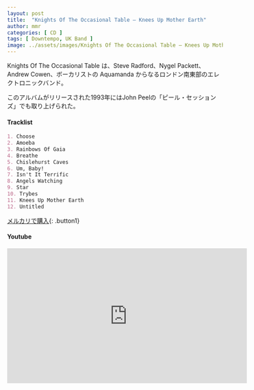 ```yaml
---
layout: post
title:  "Knights Of The Occasional Table – Knees Up Mother Earth"
author: mmr
categories: [ CD ]
tags: [ Downtempo, UK Band ]
image: ../assets/images/Knights Of The Occasional Table – Knees Up Mother Earth.jpg
---
```


Knights Of The Occasional Table は、Steve Radford、Nygel Packett、Andrew Cowen、ボーカリストの Aquamanda からなるロンドン南東部のエレクトロニックバンド。

このアルバムがリリースされた1993年にはJohn Peelの「ピール・セッションズ」でも取り上げられた。

#### Tracklist
```md
1. Choose
2. Amoeba
3. Rainbows Of Gaia
4. Breathe
5. Chislehurst Caves
6. Um, Baby!
7. Isn't It Terrific
8. Angels Watching
9. Star
10. Trybes
11. Knees Up Mother Earth
12. Untitled
```

[メルカリで購入](https://jp.mercari.com/item/m58886170453?afid=6142608987){: .button1}

#### Youtube
<iframe width="560" height="315" src="https://www.youtube.com/embed/7pThiipHyV4?si=vefBvJJxQ_coKU8n" title="YouTube video player" frameborder="0" allow="accelerometer; autoplay; clipboard-write; encrypted-media; gyroscope; picture-in-picture; web-share" referrerpolicy="strict-origin-when-cross-origin" allowfullscreen></iframe>